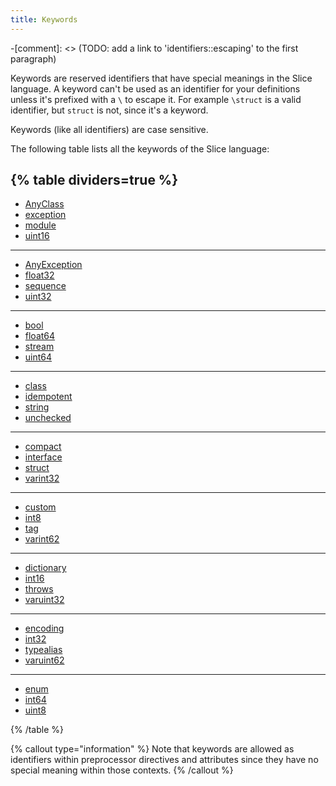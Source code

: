 ```yaml
---
title: Keywords
---
```


-[comment]: <> (TODO: add a link to 'identifiers::escaping' to the first paragraph)

Keywords are reserved identifiers that have special meanings in the Slice language. A keyword can't be used as an identifier for your definitions unless it's prefixed with a `\` to escape it. For example `\struct` is a valid identifier, but `struct` is not, since it's a keyword.

Keywords (like all identifiers) are case sensitive.

The following table lists all the keywords of the Slice language:

{% table dividers=true %}
---

- [AnyClass](/docs/slice/language-guide/primitive-types#anyclass)
- [exception](/docs/slice/language-guide/exception)
- [module](/docs/slice/language-guide/module)
- [uint16](/docs/slice/language-guide/primitive-types#fixed-size-integral-types)

---

- [AnyException](/docs/slice/language-guide/operation#exception-specification)
- [float32](/docs/slice/language-guide/primitive-types#floating-point-types)
- [sequence](/docs/slice/language-guide/sequence-types)
- [uint32](/docs/slice/language-guide/primitive-types#fixed-size-integral-types)

---

- [bool](/docs/slice/language-guide/primitive-types#bool)
- [float64](/docs/slice/language-guide/primitive-types#floating-point-types)
- [stream](/docs/slice/language-guide/parameters-and-fields#stream-parameters)
- [uint64](/docs/slice/language-guide/primitive-types#fixed-size-integral-types)

---

- [class](/docs/slice/language-guide/class-types)
- [idempotent](/docs/slice/language-guide/operation#idempotent-operation)
- [string](/docs/slice/language-guide/primitive-types#string)
- [unchecked](/docs/slice/language-guide/enum-types)

---

- [compact](/docs/slice/language-guide/struct-types#compact-struct)
- [interface](/docs/slice/language-guide/interface)
- [struct](/docs/slice/language-guide/struct-types)
- [varint32](/docs/slice/language-guide/primitive-types#variable-size-integral-types)

---

- [custom](/docs/slice/language-guide/custom-types)
- [int8](/docs/slice/language-guide/primitive-types#fixed-size-integral-types)
- [tag](/docs/slice/language-guide/parameters-and-fields#tagged-parameters-and-fields)
- [varint62](/docs/slice/language-guide/primitive-types#variable-size-integral-types)

---

- [dictionary](/docs/slice/language-guide/dictionary-types)
- [int16](/docs/slice/language-guide/primitive-types#fixed-size-integral-types)
- [throws](/docs/slice/language-guide/operation#exception-specification)
- [varuint32](/docs/slice/language-guide/primitive-types#variable-size-integral-types)

---

- [encoding](/docs/slice/language-guide/slice1-or-slice2#encoding-statement)
- [int32](/docs/slice/language-guide/primitive-types#fixed-size-integral-types)
- [typealias](/docs/slice/language-guide/type-alias)
- [varuint62](/docs/slice/language-guide/primitive-types#variable-size-integral-types)

---

- [enum](/docs/slice/language-guide/enum-types)
- [int64](/docs/slice/language-guide/primitive-types#fixed-size-integral-types)
- [uint8](/docs/slice/language-guide/primitive-types#fixed-size-integral-types)

{% /table %}

{% callout type="information" %}
Note that keywords are allowed as identifiers within preprocessor directives and attributes since they have no special meaning within those contexts.
{% /callout %}
